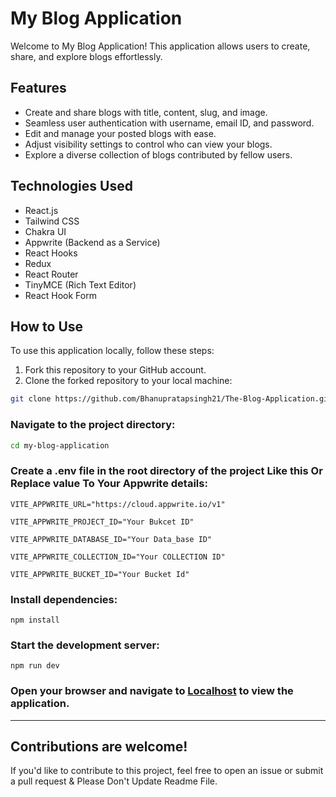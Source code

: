 # My Blog Application

Welcome to My Blog Application! This application allows users to create, share, and explore blogs effortlessly.

## Features

- Create and share blogs with title, content, slug, and image.
- Seamless user authentication with username, email ID, and password.
- Edit and manage your posted blogs with ease.
- Adjust visibility settings to control who can view your blogs.
- Explore a diverse collection of blogs contributed by fellow users.

## Technologies Used

- React.js
- Tailwind CSS
- Chakra UI
- Appwrite (Backend as a Service)
- React Hooks
- Redux
- React Router
- TinyMCE (Rich Text Editor)
- React Hook Form

## How to Use

To use this application locally, follow these steps:

1. Fork this repository to your GitHub account.
2. Clone the forked repository to your local machine:

```bash
git clone https://github.com/Bhanupratapsingh21/The-Blog-Application.git
```
### Navigate to the project directory:
```bash 
cd my-blog-application
```
### Create a .env file in the root directory of the project Like this Or Replace value To Your Appwrite details:
```
VITE_APPWRITE_URL="https://cloud.appwrite.io/v1"

VITE_APPWRITE_PROJECT_ID="Your Bukcet ID"

VITE_APPWRITE_DATABASE_ID="Your Data_base ID"

VITE_APPWRITE_COLLECTION_ID="Your COLLECTION ID"

VITE_APPWRITE_BUCKET_ID="Your Bucket Id"
```
### Install dependencies:
```
npm install
```
### Start the development server:
```
npm run dev
```
### Open your browser and navigate to [Localhost](http://localhost:5173) to view the application.
---

## Contributions are welcome! 

If you'd like to contribute to this project, feel free to open an issue or submit a pull request & Please Don't Update Readme File.